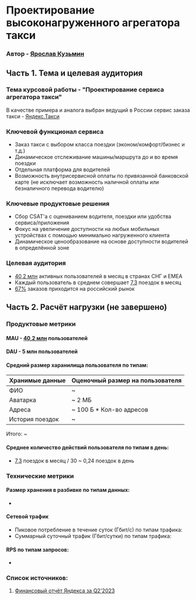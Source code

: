 # Проектирование высоконагруженного агрегатора такси

### Автор - [Ярослав Кузьмин](https://park.vk.company/profile/iar.kuzmin/ "Страница на портале VK x МГТУ")

## Часть 1. Тема и целевая аудитория

### Тема курсовой работы - **"Проектирование сервиса агрегатора такси"**
В качестве примера и аналога выбран ведущий в России сервис заказа такси - [Яндекс.Такси](https://taxi.yandex.ru/)

### Ключевой функционал сервиса
- Заказ такси с выбором класса поездки (эконом/комфорт/бизнес и т.д.)
- Динамическое отслеживание машины/маршрута до и во время поездки
- Отдельная платформа для водителей
- Возможность внутрисервисной оплаты по привязанной банковской карте (не исключает возможность наличной оплаты или безналичного перевода водителю)

### Ключевые продуктовые решения
- Сбор CSAT'а с оцениванием водителя, поездки или удобства сервиса/приложения
- Фокус на увеличение доступности на любых мобильных устройствах с помощью минимально нагруженного клиента
- Динамическое ценообразование на основе доступности водителей в определённой зоне

### Целевая аудитория
- [40,2 млн]([1]) активных пользователей в месяц в странах СНГ и EMEA
- Каждый пользователь в среднем совершает [7,3]([1]) поездок в месяц
- [67%]([1]) заказов приходится на российский рынок

## Часть 2. Расчёт нагрузки (не завершено)

### Продуктовые метрики

#### MAU - [40,2 млн]([1]) пользователей
#### DAU - 5 млн пользователей

#### Средний размер харанилища пользователя по типам:
| Хранимые данные | Оценочный размер на пользователя     |
|-----------------|--------------------------------------|
| ФИО             | ~                                    |
| Аватарка        | ~ 2 МБ                               |
| Адреса          | ~ 100 Б \* Кол-во адресов            |
| История поездок | ~                                    |

Итого: ~

#### Среднее количество действий пользователя по типам в день:
- [7,3]([1]) поездок в месяц / 30 ~ 0,24 поездок в день

### Технические метрики

#### Размер хранения в разбивке по типам данных:
-
  
#### Сетевой трафик
- Пиковое потребление в течение суток (Гбит/с) по типам трафика:
- Суммарный суточный трафик (Гбит/сутки) по типам трафика:

#### RPS по типам запросов:
-

### Список источников:
1. [Финансовый отчёт Яндекса за Q2'2023](https://yastatic.net/s3/ir-docs/events/2023/Supplementary_slides_2Q23_RUS.pdf)

[1]: https://yastatic.net/s3/ir-docs/events/2023/Supplementary_slides_2Q23_RUS.pdf
